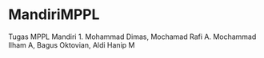 # MandiriMPPL
Tugas MPPL Mandiri 1. Mohammad Dimas, Mochamad Rafi A. Mochammad Ilham A, Bagus Oktovian, Aldi Hanip M
